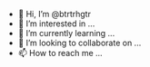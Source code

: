 - 👋 Hi, I’m @btrtrhgtr
- 👀 I’m interested in ...
- 🌱 I’m currently learning ...
- 💞️ I’m looking to collaborate on ...
- 📫 How to reach me ...

<!---
btrtrhgtr/btrtrhgtr is a ✨ special ✨ repository because its `README.md` (this file) appears on your GitHub profile.
You can click the Preview link to take a look at your changes.
--->
